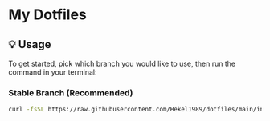 # My Dotfiles

## 💡 Usage
To get started, pick which branch you would like to use, then run the command in your terminal:
### Stable Branch (Recommended)
```bash
curl -fsSL https://raw.githubusercontent.com/Hekel1989/dotfiles/main/install_dotfiles.sh | sh
